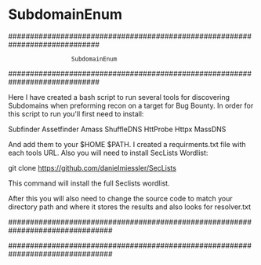 # SubdomainEnum

#############################################################################

                      SubdomainEnum
                    
#############################################################################

Here I have created a bash script to run several tools for discovering 
Subdomains when preforming recon on a target for Bug Bounty. In order for this
script to run you'll first need to install:

Subfinder
Assetfinder
Amass
ShuffleDNS
HttProbe
Httpx
MassDNS

And add them to your $HOME $PATH. I created a requirments.txt file with each tools
URL. 
Also you will need to install SecLists Wordlist:

git clone https://github.com/danielmiessler/SecLists

This command will install the full Seclists wordlist.

After this you will also need to change the source code to match your directory
path and where it stores the results and also looks for resolver.txt

################################################################################

################################################################################
